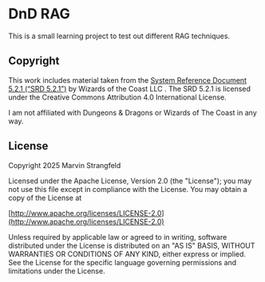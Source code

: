 # DnD RAG

This is a small learning project to test out different RAG techniques.


## Copyright

This work includes material taken from the [System Reference Document 5.2.1 (“SRD 5.2.1”)](https://www.dndbeyond.com/srd) by Wizards of the Coast LLC .
The SRD 5.2.1 is licensed under the Creative Commons Attribution 4.0 International License.

I am not affiliated with Dungeons & Dragons or Wizards of The Coast in any way.

## License

Copyright 2025 Marvin Strangfeld

Licensed under the Apache License, Version 2.0 (the "License");
you may not use this file except in compliance with the License.
You may obtain a copy of the License at

[http://www.apache.org/licenses/LICENSE-2.0](http://www.apache.org/licenses/LICENSE-2.0)

Unless required by applicable law or agreed to in writing, software
distributed under the License is distributed on an "AS IS" BASIS,
WITHOUT WARRANTIES OR CONDITIONS OF ANY KIND, either express or implied.
See the License for the specific language governing permissions and
limitations under the License.
